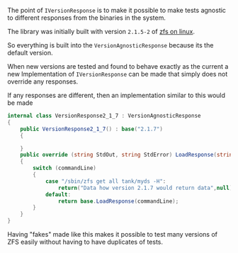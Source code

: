 ﻿The point of `IVersionResponse` is to make it possible to make tests agnostic to different responses from the binaries in the system.

The library was initially built with version `2.1.5-2` of [zfs on linux](https://github.com/openzfs/zfs/releases/tag/zfs-2.1.5).

So everything is built into the `VersionAgnosticResponse` because its the default version.

When new versions are tested and found to behave exactly as the current a new Implementation of `IVersionResponse` can be made that simply does not override any responses.

If any responses are different, then an implementation similar to this would be made
~~~csharp
internal class VersionResponse2_1_7 : VersionAgnosticResponse
{
    public VersionResponse2_1_7() : base("2.1.7")
    {

    }
    public override (string StdOut, string StdError) LoadResponse(string commandLine)
    {
        switch (commandLine)
        {
            case "/sbin/zfs get all tank/myds -H":
                return("Data how version 2.1.7 would return data",null);
            default:
                return base.LoadResponse(commandLine);
        }
    }
}
~~~

Having "fakes" made like this makes it possible to test many versions of ZFS easily without having to have duplicates of tests.